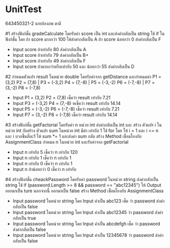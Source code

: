 # UnitTest
643450321-2 นายก้องภพ ตาดี

#1
สร้างฟังก์ชั้น gradeCalculate โดยรับค่า score เป็น int และส่งค่ากลับเป็น string ใช้ if ในฟังก์ชั้น โดย ถ้า score มากกว่า 100 ให้ส่งค่ากลับเป็น A ถ้า score น้อยกว่า 0 ส่งค่ากลับเป็น F 
- Input score ถ้าเท่ากับ 80 ส่งค่ากลับเป็น A
- Input score ถ้าเท่ากับ 79 ส่งค่ากลับเป็น B+
- Input score ถ้าเท่ากับ 49 ส่งค่ากลับเป็น F
- Input score ถ้ามากกว่าหรือเท่ากับ 50 และ น้อยกว่า 55 ส่งค่ากลับเป็น D

#2
กำหนดตัวแปร result ในหน่วย double โดยรับค่าจาก getDistance และกำหนดค่า P1 = (3,2) P2 = (7,8) | P3 = (-3,2) P4 = (7,-8) | P5 = (-3,-2) P6 = (-7,-8) | P7 = (3,-2) P8 = (-7,8)
- Input P1 = (3,2) P2 = (7,8) เช็คว่า result เท่ากับ 7.21
- Input P3 = (-3,2) P4 = (7,-8) ทเช็คว่า result เท่ากับ 14.14 
- Input P5 = (-3,-2) P6 = (-7,-8) เช็คว่า result เท่ากับ 7.21 
- Input P7 = (3,-2) P8 = (-7,8) เช็คว่า result เท่ากับ 14.14 

#3
สร้างฟังก์ชั้น getFactorial โดยรับค่า n หน่วย int ส่งค่ากลับเป็น int และ สร้าง ตัวแปร i ในหน่วย int กับสร้าง ตัวแปร sum ในหน่วย int มีค่า เท่ากับ 1 
ใช้ for โดย ให้ i = 1 และ i <= n และ i บวกขึ้นที่ละ1 ให้ sum *= 1 และส่งค่า sum กลับ
สร้าง Method เชื่อมโยงกับ AssignmentClass กำหนด n ในหน่วย int และรับค่าจาก getFactorial
- Input n เท่ากับ 5 เช็คว่า n เท่ากับ 120
- Input n เท่ากับ 1 เช็คว่า n เท่ากับ 1
- Input n เท่ากับ 0 เช็คว่า n เท่ากับ 1
- Input n ถ้าน้อยกว่า 0 เช็คว่า n เท่ากับ

#4
สร้างฟังก์ชั้น cheackPassword โดยรับค่า password ในหน่วย string ส่งค่ากลับเป็น string ใช้ if (password.Length >= 8 && password == "abc12345") ให้ Output ออกมาเป็น ture นอกจากนี้
ออกมาเป็น false
สร้าง Method เชื่อมโยงกับ AssignmentClass 
- Input password ในหน่วย string โดย Input ค่าเป็น abc123 เช็ค ว่า password ส่งค่ากลับเป็น false
- Input password ในหน่วย string โดย Input ค่าเป็น abc12345 ว่า password ส่งค่ากลับเป็น true
- Input password ในหน่วย string โดย Input ค่าเป็น abcdefgh เช็ค ว่า password ส่งค่ากลับเป็น false
- Input password ในหน่วย string โดย Input ค่าเป็น 12345678 ว่า password ส่งค่ากลับเป็น false
    
    
    
    
